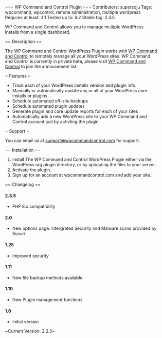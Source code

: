 === WP Command and Control Plugin ===
Contributors: supersoju
Tags: wpcommand, wpcontrol, remote administration, multiple wordpress
Requires at least: 3.1
Tested up to: 6.2
Stable tag: 2.3.5

WP Command and Control allows you to manage multiple WordPress installs from a single dashboard.

== Description ==

The WP Command and Control WordPress Plugin works with [WP Command and Control](http://www.wpcommandcontrol.com/) to remotely manage all your WordPress sites. WP Command and Control is currently in private beta, please visit [WP Command and Control](http://www.wpcommandcontrol.com/) to join the annoucement list.

= Features =

* Track each of your WordPress installs version and plugin info.
* Manually or automatically update any or all of your WordPress core installs or plugins.
* Schedule automated off-site backups
* Schedule automated plugin updates
* Generate plugin and core update reports for each of your sites
* Automatically add a new WordPress site to your WP Command and Control account just by activting the plugin

= Support =

You can email us at support@wpcommandcontrol.com for support.

== Installation ==

1. Install The WP Command and Control WordPress Plugin either via the WordPress.org plugin directory, or by uploading the files to your server.
2. Activate the plugin.
3. Sign up for an account at wpcommandcontrol.com and add your site.

== Changelog ==

#### 2.3.5

* PHP 8.x compatibility

#### 2.0

* New options page. Intergrated Security and Malware scans provided by Sucuri

#### 1.25

* Improved security

#### 1.11

* New file backup methods available

#### 1.10

* New Plugin management functions

#### 1.0

* Initial version

~Current Version: 2.3.3~
